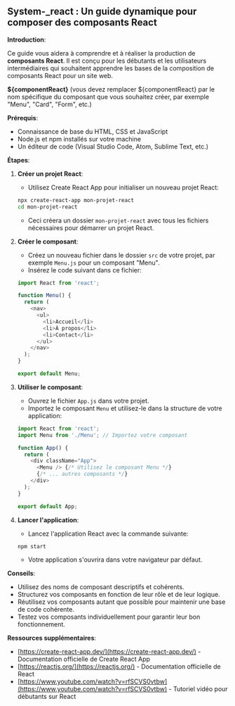 ##  System-_react :  Un guide dynamique pour composer des composants React 

**Introduction**:

Ce guide vous aidera à comprendre et à réaliser la production de **composants React**. Il est conçu pour les débutants et les utilisateurs intermédiaires qui souhaitent apprendre les bases de la composition de composants React pour un site web.

**${componentReact}** (vous devez remplacer  ${componentReact} par le nom spécifique du composant que vous souhaitez créer, par exemple "Menu", "Card", "Form", etc.)

**Prérequis**:

* Connaissance de base du HTML, CSS et JavaScript
* Node.js et npm installés sur votre machine
* Un éditeur de code (Visual Studio Code, Atom, Sublime Text, etc.)

**Étapes**:

1. **Créer un projet React**:

   *  Utilisez Create React App pour initialiser un nouveau projet React:
     ```bash
     npx create-react-app mon-projet-react
     cd mon-projet-react
     ```
   *  Ceci créera un dossier `mon-projet-react` avec tous les fichiers nécessaires pour démarrer un projet React.

2. **Créer le composant**:

   *  Créez un nouveau fichier dans le dossier `src` de votre projet, par exemple `Menu.js` pour un composant "Menu".
   *  Insérez le code suivant dans ce fichier:

     ```javascript
     import React from 'react';

     function Menu() {
       return (
         <nav>
           <ul>
             <li>Accueil</li>
             <li>À propos</li>
             <li>Contact</li>
           </ul>
         </nav>
       );
     }

     export default Menu;
     ```

3. **Utiliser le composant**:

   *  Ouvrez le fichier `App.js` dans votre projet.
   *  Importez le composant `Menu` et utilisez-le dans la structure de votre application:

     ```javascript
     import React from 'react';
     import Menu from './Menu'; // Importez votre composant

     function App() {
       return (
         <div className="App">
           <Menu /> {/* Utilisez le composant Menu */}
           {/* ... autres composants */}
         </div>
       );
     }

     export default App;
     ```

4. **Lancer l'application**:

   *  Lancez l'application React avec la commande suivante:

     ```bash
     npm start
     ```

   *  Votre application s'ouvrira dans votre navigateur par défaut.

**Conseils**:

*  Utilisez des noms de composant descriptifs et cohérents.
*  Structurez vos composants en fonction de leur rôle et de leur logique.
*  Réutilisez vos composants autant que possible pour maintenir une base de code cohérente.
*  Testez vos composants individuellement pour garantir leur bon fonctionnement.

**Ressources supplémentaires**:

*  [https://create-react-app.dev/](https://create-react-app.dev/) - Documentation officielle de Create React App
*  [https://reactjs.org/](https://reactjs.org/) - Documentation officielle de React
*  [https://www.youtube.com/watch?v=rfSCVS0vtbw](https://www.youtube.com/watch?v=rfSCVS0vtbw) - Tutoriel vidéo pour débutants sur React



